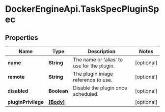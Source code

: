 # DockerEngineApi.TaskSpecPluginSpec

## Properties
Name | Type | Description | Notes
------------ | ------------- | ------------- | -------------
**name** | **String** | The name or 'alias' to use for the plugin. | [optional] 
**remote** | **String** | The plugin image reference to use. | [optional] 
**disabled** | **Boolean** | Disable the plugin once scheduled. | [optional] 
**pluginPrivilege** | [**[Body]**](Body.md) |  | [optional] 


